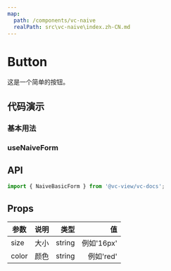 ```yaml
---
map:
  path: /components/vc-naive
  realPath: src\vc-naive\index.zh-CN.md
---
```


# Button

这是一个简单的按钮。

## 代码演示

### 基本用法

<demo src="./src/BasicNaiveFormDemo.vue"
  language="vue"
  title="基本用法"
  desc="点击切换。">
</demo>

### useNaiveForm

<demo src="./src/VcNaiveFormDemo.vue"
language="vue"
title="Basic useage"
desc="This is a button.">
</demo>

## API

```ts
import { NaiveBasicForm } from '@vc-view/vc-docs';
```

## Props

| 参数  | 说明 |   类型 |         值 |
| ----- | ---: | -----: | ---------: |
| size  | 大小 | string | 例如'16px' |
| color | 颜色 | string |  例如'red' |
